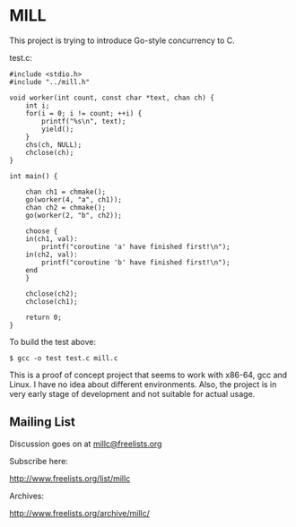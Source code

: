 MILL
====

This project is trying to introduce Go-style concurrency to C.

test.c:
```
#include <stdio.h>
#include "../mill.h"

void worker(int count, const char *text, chan ch) {
    int i;
    for(i = 0; i != count; ++i) {
        printf("%s\n", text);
        yield();
    }
    chs(ch, NULL);
    chclose(ch);
}

int main() {

    chan ch1 = chmake();
    go(worker(4, "a", ch1));
    chan ch2 = chmake();
    go(worker(2, "b", ch2));

    choose {
    in(ch1, val):
        printf("coroutine 'a' have finished first!\n");
    in(ch2, val):
        printf("coroutine 'b' have finished first!\n");
    end
    }

    chclose(ch2);
    chclose(ch1);

    return 0;
}
```

To build the test above:
```
$ gcc -o test test.c mill.c
```

This is a proof of concept project that seems to work with x86-64, gcc
and Linux. I have no idea about different environments. Also, the project
is in very early stage of development and not suitable for actual usage.

Mailing List
------------

Discussion goes on at millc@freelists.org

Subscribe here:

http://www.freelists.org/list/millc

Archives:

http://www.freelists.org/archive/millc/
